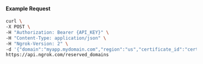<!-- Code generated for API Clients. DO NOT EDIT. -->

#### Example Request

```bash
curl \
-X POST \
-H "Authorization: Bearer {API_KEY}" \
-H "Content-Type: application/json" \
-H "Ngrok-Version: 2" \
-d '{"domain":"myapp.mydomain.com","region":"us","certificate_id":"cert_2ZGotUruJWcBOAmKjowvzGND51X"}' \
https://api.ngrok.com/reserved_domains
```
